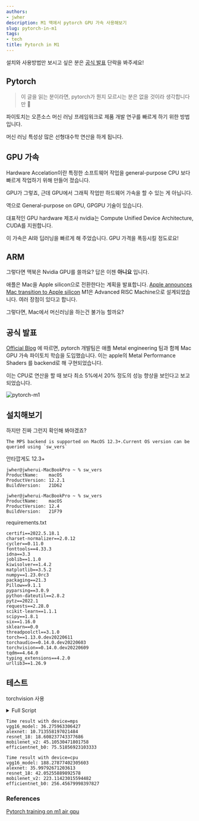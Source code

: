 ```yaml
---
authors:
- jwher
description: M1 맥에서 pytorch GPU 가속 사용해보기
slug: pytorch-in-m1
tags:
- tech
title: Pytorch in M1
---
```


설치와 사용방법만 보시고 싶은 분은 [공식 발표](#공식-발표) 단락을 봐주세요!

## Pytorch

> 이 글을 읽는 분이라면, pytorch가 뭔지 모르시는 분은 없을 것이라 생각합니다만 🤣

파이토치는 오픈소스 머신 러닝 프레임워크로
제품 개발 연구를 빠르게 하기 위한 방법입니다.

머신 러닝 특성상 많은 선형대수학 연산을 하게 됩니다.

## GPU 가속

Hardware Accelation이란 특정한 소프트웨어 작업을 general-purpose CPU 보다 빠르게 작업하기 위해 만들어 졌습니다.

GPU가 그렇죠, 근데 GPU에서 그래픽 작업만 하드웨어 가속을 할 수 있는 게 아닙니다.

역으로 General-purpose on GPU, GPGPU 기술이 있습니다.

대표적인 GPU hardware 제조사 nvidia는 Compute Unified Device Architecture, CUDA를 지원합니다.

이 가속은 AI와 딥러닝을 빠르게 해 주었습니다. GPU 가격을 폭등시킬 정도로요!

## ARM

그렇다면 맥북은 Nvidia GPU를 쓸까요?
답은 이젠 **아니요** 입니다.

애플은 Mac을 Apple silicon으로 전환한다는 계획을 발표합니다.
[Apple announces Mac transition to Apple silicon](https://www.apple.com/newsroom/2020/06/apple-announces-mac-transition-to-apple-silicon/)
M1은 Advanced RISC Machine으로 설계되었습니다.
여러 장점이 있다고 합니다.

그렇다면, Mac에서 머신러닝을 하는건 불가능 할까요?

## 공식 발표

[Official Blog](https://pytorch.org/blog/introducing-accelerated-pytorch-training-on-mac/)
에 따르면, pytorch 개발팀은 애플 Metal engineering 팀과 함께 Mac GPU 가속 파이토치 학습을 도입했습니다.
이는 apple의 Metal Performance Shaders 를 backend로 해 구현되었습니다.

<!-- In collaboration with the Metal engineering team at Apple, we are excited to announce support for GPU-accelerated PyTorch training on Mac.
Accelerated GPU training is enabled using Apple’s Metal Performance Shaders (MPS) as a backend for PyTorch. -->

이는 CPU로 연산을 할 때 보다 최소 5%에서 20% 정도의 성능 향상을 보인다고 보고되었습니다.

![pytorch-m1](./pytorch-m1.gif)

## 설치해보기

하지만 진짜 그런지 확인해 봐야겠죠?

```
The MPS backend is supported on MacOS 12.3+.Current OS version can be queried using `sw_vers`
```
안타깝게도 12.3+

```
jwher@jwherui-MacBookPro ~ % sw_vers
ProductName:	macOS
ProductVersion:	12.2.1
BuildVersion:	21D62

jwher@jwherui-MacBookPro ~ % sw_vers
ProductName:	macOS
ProductVersion:	12.4
BuildVersion:	21F79
```

requirements.txt
```
certifi==2022.5.18.1
charset-normalizer==2.0.12
cycler==0.11.0
fonttools==4.33.3
idna==3.3
joblib==1.1.0
kiwisolver==1.4.2
matplotlib==3.5.2
numpy==1.23.0rc3
packaging==21.3
Pillow==9.1.1
pyparsing==3.0.9
python-dateutil==2.8.2
pytz==2022.1
requests==2.28.0
scikit-learn==1.1.1
scipy==1.8.1
six==1.16.0
sklearn==0.0
threadpoolctl==3.1.0
torch==1.13.0.dev20220611
torchaudio==0.14.0.dev20220603
torchvision==0.14.0.dev20220609
tqdm==4.64.0
typing_extensions==4.2.0
urllib3==1.26.9
```

## 테스트

torchvision 사용

<details>
<summary>Full Script</summary>

```
if __name__ == "__main__":

    import platform, torch
    # /Users/jwher/miniconda3/envs/py39_native/bin/python
    print(platform.platform())

    CPU= True
    device = "cpu" if CPU else torch.device("mps")
    print("Device is : {}".format(device))

    class CFG:
        lr = 0.001
        train_batch_size = 4
        total_epochs = 1
        num_classes = 10
        input_shape = (224,224)

    # Important to fix random seed
    torch.manual_seed(1)
    np.random.seed(1)

    from torch.utils.data import TensorDataset
    from torch.utils.data import DataLoader
    import torchvision
    from torchvision import datasets, transforms
    from torchvision.transforms import ToTensor

    image_path = "./data/"
    mnist_dataset = torchvision.datasets.MNIST(
        image_path, 'train', download=False,
        transform=transforms.Compose(
            [transforms.Resize(CFG.input_shape), transforms.Grayscale(3),ToTensor()]
        )
    )
    trainset_1 = torch.utils.data.Subset(mnist_dataset, list(range(1000)))
    mnist_loader  = DataLoader(trainset_1,batch_size=CFG.train_batch_size,shuffle=True,num_workers=4)
    x_batch, y_batch = (next(iter(mnist_loader)))

    import torchvision.models as models
    import torch.nn as nn
    import time, numpy as np
    from tqdm import tqdm

    class MODELS:
        vgg16_model = models.vgg16(pretrained=True)
        alexnet = models.alexnet(pretrained=True)
        resnet_18 = models.resnet18(pretrained=True)
        mobilenet_v2 = models.mobilenet_v2(pretrained=True)
        efficientnet_b0 = models.efficientnet_b0(pretrained=True)
        squeezenet = models.squeezenet1_0(pretrained=True)

        vgg16_model.classifier[6] = nn.Linear(vgg16_model.classifier[6].in_features,CFG.num_classes)
        alexnet.classifier[6] = nn.Linear(alexnet.classifier[6].in_features,CFG.num_classes)
        resnet_18.fc = nn.Linear(resnet_18.fc.in_features,CFG.num_classes)
        mobilenet_v2.classifier[1] = nn.Linear(mobilenet_v2.classifier[1].in_features,CFG.num_classes)
        efficientnet_b0.classifier[1] = nn.Linear(efficientnet_b0.classifier[1].in_features,CFG.num_classes)
        squeezenet.classifier[1] = nn.Linear(squeezenet.classifier[1].in_channels,CFG.num_classes)

    def train(model_name,model,train_dl,n_epochs=CFG.total_epochs):
        '''
        call train_one_epoch:
        we will take average time taken to train per epoch for a max of 5 epochs
        '''
        loss_fn = nn.CrossEntropyLoss()
        optimizer = torch.optim.Adam(model.parameters(),lr=CFG.lr)
        average_time = []
        for epoch in range(n_epochs):
            start_time = time.time()
            print(f"Epoch {epoch} -->")
            pbar = tqdm(enumerate(train_dl), total=len(train_dl), desc='Train : '+model_name)
            for step, (x_batch, y_batch) in pbar:   
                x_batch = x_batch.to(device)
                y_batch = y_batch.to(device)
                pred = model(x_batch)[:,0]
                loss = loss_fn(pred,y_batch.float())
                loss.backward()
                optimizer.step()
                optimizer.zero_grad()
            end_time = time.time() - start_time
            average_time.append(end_time)
        return np.mean(average_time)

    model_dict = {
        'vgg16_model' : MODELS.vgg16_model, 
        'alexnet' : MODELS.alexnet, 
        'resnet_18' : MODELS.resnet_18, 
        'mobilenet_v2' : MODELS.mobilenet_v2, 
        'efficientnet_b0' : MODELS.efficientnet_b0, 
        # 'squeezenet' : MODELS.squeezenet, 
    }

    time_calc = {}
    for model_name,model in model_dict.items():
        print("Model name is : {}".format(model_name))
        print("-----------------------------------------")
        model_epoch_avg_time = train(model_name,model.to(device),mnist_loader)
        time_calc[model_name] = model_epoch_avg_time

    print("Time result with device={}".format(device))
    for key, value in time_calc.items():
        print(f"{key}: {value}")
```

</details>

```
Time result with device=mps
vgg16_model: 36.275963306427
alexnet: 10.713558197021484
resnet_18: 18.608237743377686
mobilenet_v2: 45.10530471801758
efficientnet_b0: 75.51856923103333
```

```
Time result with device=cpu
vgg16_model: 188.27877402305603
alexnet: 35.99792671203613
resnet_18: 42.05255889892578
mobilenet_v2: 223.11423015594482
efficientnet_b0: 256.45679998397827
```

### References
[Pytorch training on m1 air gpu](https://abhishekbose550.medium.com/pytorch-training-on-m1-air-gpu-c534558acf1e)
